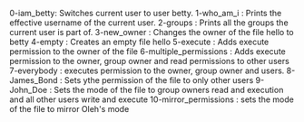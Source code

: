 0-iam_betty: Switches current user to user betty.
1-who_am_i : Prints the effective username of the current user.
2-groups : Prints all the groups the current user is part of.
3-new_owner : Changes the owner of the file hello to betty
4-empty : Creates an empty file hello
5-execute : Adds execute permission to the owner of the file
6-multiple_permissions : Adds execute permission to the owner, group owner and read permissions to other users
7-everybody : executes permission to the owner, group owner and users.
8-James_Bond : Sets ythe permission of the file to only other users
9-John_Doe : Sets the mode of the file to group owners read and execution and all other users write and execute
10-mirror_permissions : sets the mode of the file to mirror Oleh's mode


